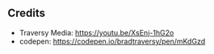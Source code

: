 ## Credits
- Traversy Media: https://youtu.be/XsEnj-1hG2o
- codepen: https://codepen.io/bradtraversy/pen/mKdGzd 